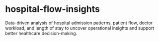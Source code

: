 # hospital-flow-insights
Data-driven analysis of hospital admission patterns, patient flow, doctor workload, and length of stay to uncover operational insights and support better healthcare decision-making.
